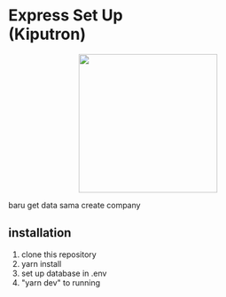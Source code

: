 <h1>Express Set Up
<br />(Kiputron) </h1>

<p align="center">
  <img src="https://upload.wikimedia.org/wikipedia/commons/thumb/d/d9/Node.js_logo.svg/1280px-Node.js_logo.svg.png" width="250"/>
</p>

<p align="justify">
   baru get data sama create company
</p>

## installation

1. clone this repository
2. yarn install
3. set up database in .env
4. "yarn dev" to running
